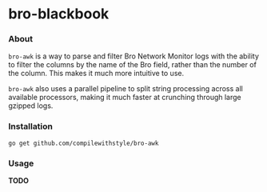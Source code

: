 # bro-blackbook

### About

`bro-awk` is a way to parse and filter Bro Network Monitor logs with the ability to filter
the columns by the name of the Bro field, rather than the number of the column. This makes
it much more intuitive to use.

`bro-awk` also uses a parallel pipeline to split string processing across all available
processors, making it much faster at crunching through large gzipped logs.

### Installation

	go get github.com/compilewithstyle/bro-awk

### Usage

__TODO__

